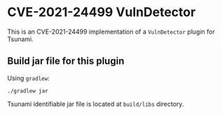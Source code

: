 # CVE-2021-24499 VulnDetector

This is an CVE-2021-24499 implementation of a `VulnDetector` plugin for Tsunami.

## Build jar file for this plugin

Using `gradlew`:

```shell
./gradlew jar
```

Tsunami identifiable jar file is located at `build/libs` directory.